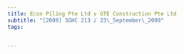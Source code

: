 ```yaml
---
title: Econ Piling Pte Ltd v GTE Construction Pte Ltd 
subtitle: "[2009] SGHC 213 / 23\_September\_2009"
tags:


---
```


